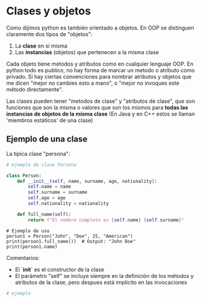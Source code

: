 # Clases y objetos

Como dijimos python es también orientado a objetos. En OOP se distinguen claramente dos tipos de "objetos":

1. La **clase** en sí misma
2. Las **instancias** (objetos) que pertenecen a la misma clase

Cada objeto tiene metodos y atributos como en cualquier lenguaje OOP. En python todo es publico, no hay forma de marcar un metodo o atributo como privado. Si hay ciertas convenciones para nombrar atributos y objetos que me dicen "mejor no cambies esto a mano", o "mejor no invoques este método directamente".

Las clases pueden tener "metodos de clase" y "atributos de clase", que son funciones que son la misma o valores que son los mismos para **todas las instancias de objetos de la misma clase** (En Java y en C++ estos se llaman 'miembros estáticos' de una clase)

## Ejemplo de una clase

La tipica clase "persona":

```python
# ejemplo de clase Persona

class Person:
    def __init__(self, name, surname, age, nationality):
        self.name = name
        self.surname = surname
        self.age = age
        self.nationality = nationality

    def full_name(self):
        return f"El nombre completo es {self.name} {self.surname}"
```

```
# Ejemplo de uso
person1 = Person("John", "Doe", 25, "American")
print(person1.full_name())  # Output: "John Doe"
print(person1.name)
```

Comentarios:

- El ´__init__´ es el constructor de la clase
- El parámetro "self" se incluye siempre en la definición de los métodos y atributos de la clase, pero despues está implícito en las invocaciones

```python
# ejemplo
```